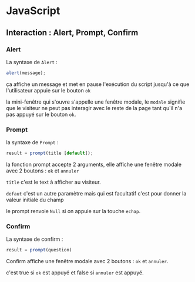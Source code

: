 # JavaScript

## Interaction : Alert, Prompt, Confirm

### Alert 

La syntaxe de `Alert` :
```javascript
alert(message);
```

ça affiche un message et met en pause l'exécution du script jusqu'à ce que l'utilisateur appuie sur le bouton `ok`

la mini-fenêtre qui s'ouvre s'appelle une fenêtre modale, le `modale` signifie que le visiteur ne peut pas interagir avec le reste de la page
tant qu'il n'a pas appuyé sur le bouton `ok`.

### Prompt 

la syntaxe de `Prompt` : 
```javascript
result = prompt(title [default]);
```

la fonction prompt accepte 2 arguments, elle affiche une fenêtre modale avec 2 boutons : `ok` et `annuler` 

`title` c'est le text à afficher au visiteur.

`defaut` c'est un autre paramètre mais qui est facultatif c'est pour donner la valeur initiale du champ

le prompt renvoie `Null` si on appuie sur la touche `echap`.

### Confirm  

La syntaxe de confirm :
```javascript
result = prompt(question)
```

Confirm affiche une fenêtre modale avec 2 boutons : `ok` et `annuler`.

c'est true si `ok` est appuyé et false si `annuler` est appuyé.